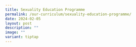 ```yaml
---
title: Sexuality Education Programme
permalink: /our-curriculum/sexuality-education-programme/
date: 2024-02-05
layout: post
description: ""
image: ""
variant: tiptap
---
```

